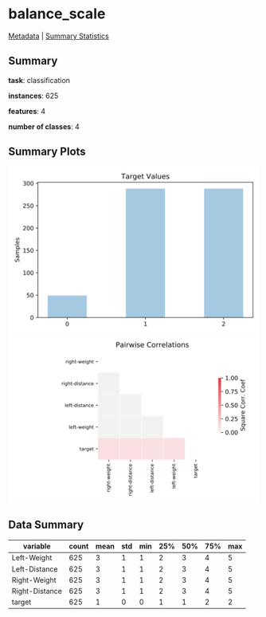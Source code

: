 # balance_scale

[Metadata](metadata.yaml) | [Summary Statistics](summary_stats.csv)

## Summary

**task**: classification

**instances**: 625

**features**: 4

**number of classes**: 4

## Summary Plots

![Labels](label.svg)
![Corr](corr.svg)

## Data Summary

|	variable	|	count	|	mean	|	std	|	min	|	25%	|	50%	|	75%	|	max|
| --- | --- | --- | --- | --- | --- | --- | --- | --- |
|	Left-Weight	|	625	|	3	|	1	|	1	|	2	|	3	|	4	|	5
|	Left-Distance	|	625	|	3	|	1	|	1	|	2	|	3	|	4	|	5
|	Right-Weight	|	625	|	3	|	1	|	1	|	2	|	3	|	4	|	5
|	Right-Distance	|	625	|	3	|	1	|	1	|	2	|	3	|	4	|	5
|	target	|	625	|	1	|	0	|	0	|	1	|	1	|	2	|	2
